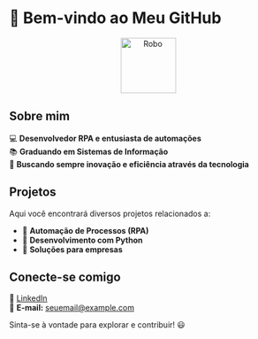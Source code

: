 # 🚀 Bem-vindo ao Meu GitHub

<p align="center">
  <img src="https://media.giphy.com/media/13CoXDiaCcCoyk/giphy.gif" width="100" height="100" alt="Robo"/>
</p>

## Sobre mim

💻 **Desenvolvedor RPA e entusiasta de automações**  
📚 **Graduando em Sistemas de Informação**  
🎯 **Buscando sempre inovação e eficiência através da tecnologia**  

## Projetos

Aqui você encontrará diversos projetos relacionados a:
- 🤖 **Automação de Processos (RPA)**
- 🐍 **Desenvolvimento com Python**
- 🏢 **Soluções para empresas**

## Conecte-se comigo

🔗 [LinkedIn](https://www.linkedin.com/in/seu-perfil)  
📧 **E-mail:** seuemail@example.com  

Sinta-se à vontade para explorar e contribuir! 😃

